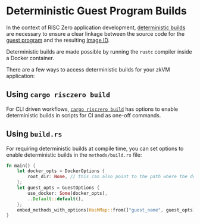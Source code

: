 # Deterministic Guest Program Builds

In the context of RISC Zero application development, [deterministic builds][term-deterministic-builds] are necessary to ensure a clear linkage between the source code for the [guest program][term-guest-program] and the resulting [Image ID][term-image-id].

<!-- TODO: link to issue -->

Deterministic builds are made possible by running the `rustc` compiler inside a Docker container.

There are a few ways to access deterministic builds for your zkVM application:

## Using `cargo risczero build`

For CLI driven workflows, [`cargo risczero build`][cargo-risczero-rust-docs] has options to enable deterministic builds in scripts for CI and as one-off commands.

## Using `build.rs`

For requiring deterministic builds at compile time, you can set options to enable deterministic builds in the `methods/build.rs` file:

```rust
fn main() {
    let docker_opts = DockerOptions {
        root_dir: None, // this can also point to the path where the docker context should be
    };
    let guest_opts = GuestOptions {
        use_docker: Some(docker_opts),
        ..Default::default(),
    };
    embed_methods_with_options(HashMap::from(["guest_name", guest_opts]));
}
```

[cargo-risczero-rust-docs]: https://docs.rs/crate/cargo-risczero/latest
[term-deterministic-builds]: /terminology#deterministic-builds
[term-guest-program]: /terminology#guest-program
[term-image-id]: /terminology#image-id
